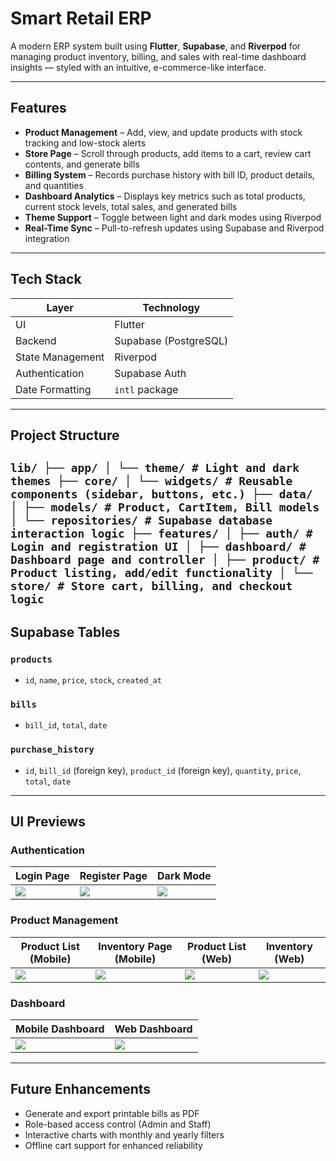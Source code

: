 # Smart Retail ERP

A modern ERP system built using **Flutter**, **Supabase**, and **Riverpod** for managing product inventory, billing, and sales with real-time dashboard insights — styled with an intuitive, e-commerce-like interface.

---

## Features

- **Product Management** – Add, view, and update products with stock tracking and low-stock alerts  
- **Store Page** – Scroll through products, add items to a cart, review cart contents, and generate bills  
- **Billing System** – Records purchase history with bill ID, product details, and quantities  
- **Dashboard Analytics** – Displays key metrics such as total products, current stock levels, total sales, and generated bills  
- **Theme Support** – Toggle between light and dark modes using Riverpod  
- **Real-Time Sync** – Pull-to-refresh updates using Supabase and Riverpod integration  

---

## Tech Stack

| Layer             | Technology           |
|-------------------|----------------------|
| UI                | Flutter              |
| Backend           | Supabase (PostgreSQL)|
| State Management  | Riverpod             |
| Authentication    | Supabase Auth        |
| Date Formatting   | `intl` package       |

---
 ## Project Structure
 
 ``` lib/ ├── app/ │ └── theme/ # Light and dark themes ├── core/ │ └── widgets/ # Reusable components (sidebar, buttons, etc.) ├── data/ │ ├── models/ # Product, CartItem, Bill models │ └── repositories/ # Supabase database interaction logic ├── features/ │ ├── auth/ # Login and registration UI │ ├── dashboard/ # Dashboard page and controller │ ├── product/ # Product listing, add/edit functionality │ └── store/ # Store cart, billing, and checkout logic ```
---

## Supabase Tables

### `products`
- `id`, `name`, `price`, `stock`, `created_at`

### `bills`
- `bill_id`, `total`, `date`

### `purchase_history`
- `id`, `bill_id` (foreign key), `product_id` (foreign key), `quantity`, `price`, `total`, `date`

---

## UI Previews

### Authentication

| Login Page | Register Page | Dark Mode |
|------------|---------------|-----------|
| ![](assets/screenshots/mobile%20login%20pg.png) | ![](assets/screenshots/mobile%20register%20pg.png) | ![](assets/screenshots/darkmode.png) |

### Product Management

| Product List (Mobile) | Inventory Page (Mobile) | Product List (Web) | Inventory (Web) |
|------------------------|--------------------------|---------------------|------------------|
| ![](assets/screenshots/mobile%20product%20list%20pg.png) | ![](assets/screenshots/mobile%20inventory%20pg.png) | ![](assets/screenshots/web%20product%20list.png) | ![](assets/screenshots/web%20inventory.png) |

### Dashboard

| Mobile Dashboard | Web Dashboard |
|------------------|----------------|
| ![](assets/screenshots/mobile%20dashboard.png) | ![](assets/screenshots/web%20dashboard.png) |

---

## Future Enhancements

- Generate and export printable bills as PDF  
- Role-based access control (Admin and Staff)  
- Interactive charts with monthly and yearly filters  
- Offline cart support for enhanced reliability  
